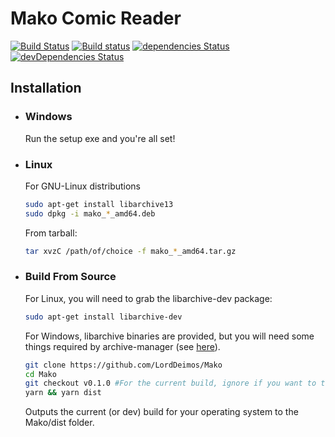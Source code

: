 # Mako Comic Reader
[![Build Status](https://travis-ci.org/LordDeimos/Mako.svg?branch=master)](https://travis-ci.org/LordDeimos/Mako) [![Build status](https://ci.appveyor.com/api/projects/status/dt9x751u4dasgjfe?svg=true)](https://ci.appveyor.com/project/LordDeimos/mako) [![dependencies Status](https://david-dm.org/LordDeimos/Mako/status.svg)](https://david-dm.org/LordDeimos/Mako) [![devDependencies Status](https://david-dm.org/LordDeimos/Mako/dev-status.svg)](https://david-dm.org/LordDeimos/Mako?type=dev)

## Installation
* ### Windows
   Run the setup exe and you're all set!
* ### Linux
   For GNU-Linux distributions
   ```sh
   sudo apt-get install libarchive13
   sudo dpkg -i mako_*_amd64.deb
   ```
   From tarball:
   ```sh
   tar xvzC /path/of/choice -f mako_*_amd64.tar.gz
   ```
* ### Build From Source
   
   For Linux, you will need to grab the libarchive-dev package:
   ```sh
   sudo apt-get install libarchive-dev
   ```
   For Windows, libarchive binaries are provided, but you will need some things required by archive-manager (see [here](https://github.com/LordDeimos/Node-Archive-Manager)).

   ```sh
   git clone https://github.com/LordDeimos/Mako
   cd Mako
   git checkout v0.1.0 #For the current build, ignore if you want to test the dev version
   yarn && yarn dist
   ```
   Outputs the current (or dev) build for your operating system to the Mako/dist folder.
